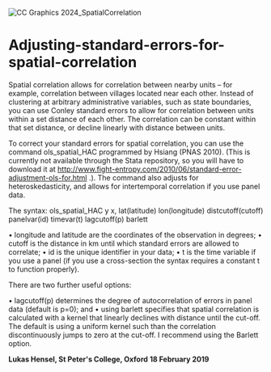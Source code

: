 ![CC Graphics 2024_SpatialCorrelation](https://github.com/csae-coders-corner/Adjusting-standard-errors-for-spatial-correlation/assets/148211163/f8af957d-5b32-467a-a052-66d7a8e8d7b6)

# Adjusting-standard-errors-for-spatial-correlation

Spatial correlation allows for correlation between nearby units – for example, correlation between villages located near each other. Instead of clustering at arbitrary administrative variables, such as state boundaries, you can use Conley standard errors to allow for correlation between units within a set distance of each other. The correlation can be constant within that set distance, or decline linearly with distance between units. 

To correct your standard errors for spatial correlation, you can use the command ols_spatial_HAC programmed by Hsiang (PNAS 2010). (This is currently not available through the Stata repository, so you will have to download it at http://www.fight-entropy.com/2010/06/standard-error-adjustment-ols-for.html .). The command also adjusts for heteroskedasticity, and allows for intertemporal correlation if you use panel data. 

The syntax:
ols_spatial_HAC y x, lat(latitude) lon(longitude) distcutoff(cutoff) panelvar(id) timevar(t) lagcutoff(p) barlett

•	longitude and latitude are the coordinates of the observation in degrees;
•	cutoff is the distance in km until which standard errors are allowed to correlate;
•	id is the unique identifier in your data;
•	t is the time variable if you use a panel (if you use a cross-section the syntax requires a constant t to function properly).

There are two further useful options:

•	lagcutoff(p) determines the degree of autocorrelation of errors in panel data (default is p=0); and
•	using barlett specifies that spatial correlation is calculated with a kernel that linearly declines with distance until the cut-off. The default is using a uniform kernel such than the correlation discontinuously jumps to zero at the cut-off. I recommend using the Barlett option.

**Lukas Hensel, St Peter's College, Oxford**
**18 February 2019**
